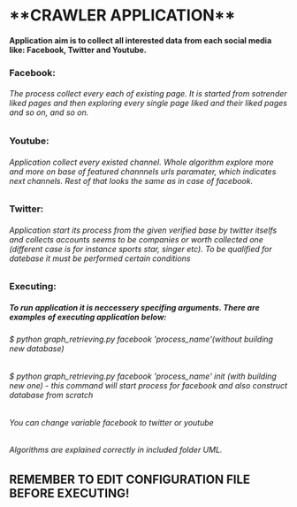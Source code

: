 <h1> **CRAWLER APPLICATION** </h1>
<h4> Application aim is to collect all interested data from each social media like: Facebook, Twitter and Youtube. </h2>
<h3> Facebook:</h3>
<h6> The process collect every each of existing page. It is started from sotrender liked pages and then exploring every single page liked and their liked pages and so on, and so on. </h6>
<h3> Youtube:</h3>
<h6> Application collect every existed channel. Whole algorithm explore more and more on base of featured channnels urls paramater, which indicates next channels. Rest of that looks the same as in case of facebook. </h6>
<h3> Twitter:</h3>
<h6> Application start its process from the given verified base by twitter itselfs and collects accounts seems to be companies or worth collected one (different case is for instance sports star, singer etc). To be qualified for datebase it must be performed certain conditions</h6>
<h3> Executing:</h3>
<h5> To run application it is neccessery specifing arguments. There are examples of executing application below:</h3>
<h6> $ python graph_retrieving.py facebook 'process_name'(without building new database)</h6>
<h6> $ python graph_retrieving.py facebook 'process_name' init (with building new one) - this command will start process for facebook and also construct database from scratch </h6>
<h6> You can change variable facebook to twitter or youtube </h6>
<h6> Algorithms are explained correctly in included folder UML.</h6>
<h2> REMEMBER TO EDIT CONFIGURATION FILE BEFORE EXECUTING!</h2>

